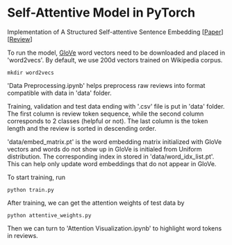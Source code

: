 # Self-Attentive Model in PyTorch

Implementation of A Structured Self-attentive Sentence Embedding [[Paper](https://arxiv.org/abs/1703.03130)] [[Review](https://github.com/dennybritz/deeplearning-papernotes/blob/master/notes/self_attention_embedding.md)]

To run the model, [GloVe](https://nlp.stanford.edu/projects/glove/) word vectors need to be downloaded and placed in 'word2vecs'. By default, we use 200d vectors trained 
on Wikipedia corpus.

``` shell
mkdir word2vecs
```

'Data Preprocessing.ipynb' helps preprocess raw reviews into format compatible with data in 'data' folder.

Training, validation and test data ending with '.csv' file is put in 'data' folder. The first column is review token sequence, while the second column corresponds to 2 classes (helpful or not). The last column is the token length and the review is sorted in descending order. 

'data/embed_matrix.pt' is the word embedding matrix initialized with GloVe vectors and words do not show up in GloVe is initialed from Uniform distribution. The corresponding index in stored in 'data/word_idx_list.pt'. This can help only update word embeddings that do not appear in GloVe.

To start training, run
``` shell
python train.py
```

After training, we can get the attention weights of test data by
``` shell
python attentive_weights.py
```

Then we can turn to 'Attention Visualization.ipynb' to highlight word tokens in reviews.
